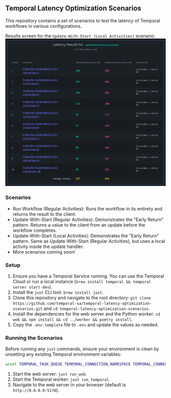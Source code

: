 ## Temporal Latency Optimization Scenarios

This repository contains a set of scenarios to test the latency of Temporal workflows in various configurations.

Results screen for the `Update-With-Start (Local Activities)` scenario:
![Latency Result UI](./latency-optimizer-updatewithstartlocal.png)

### Scenarios
* Run Workflow (Regular Activities): Runs the workflow in its entirety and returns the result to the client.
* Update-With-Start (Regular Activities): Demonstrates the "Early Return" pattern. Returns a value to the client from an update before the workflow completes.
* Update-With-Start (Local Activities): Demonstrates the "Early Return" pattern. Same as Update-With-Start (Regular Activities), but uses a local activity inside the update handler.
* More scenarios coming soon!

### Setup
1. Ensure you have a Temporal Service running. You can use the Temporal Cloud or run a local instance (`brew install temporal && temporal server start-dev`).
2. Install the `just` CLI tool: `brew install just`.
3. Clone this repository and navigate to the root directory: `git clone https://github.com/temporal-sa/temporal-latency-optimization-scenarios.git` and `cd temporal-latency-optimization-scenarios`.
4. Install the dependencies for the web server and the Python worker: `cd web && npm install && cd ../worker && poetry install`.
5. Copy the `.env.template` file to `.env` and update the values as needed.

### Running the Scenarios
Before running any `just` commands, ensure your environment is clean by unsetting any existing Temporal environment variables:

```bash
unset TEMPORAL_TASK_QUEUE TEMPORAL_CONNECTION_NAMESPACE TEMPORAL_CONNECTION_TARGET TEMPORAL_CONNECTION_MTLS_KEY_FILE TEMPORAL_CONNECTION_MTLS_CERT_CHAIN_FILE TEMPORAL_CONNECTION_WEB_PORT CALLER_API_PORT PUBLIC_WEB_URL
```

1. Start the web server: `just run_web`.
2. Start the Temporal worker: `just run_temporal`.
3. Navigate to the web server in your browser (default is `http://0.0.0.0:5178`).